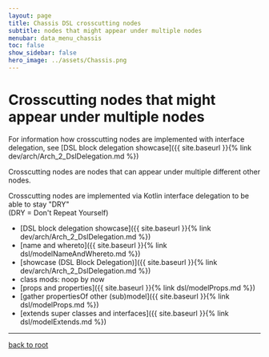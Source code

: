 ```yaml
---
layout: page
title: Chassis DSL crosscutting nodes
subtitle: nodes that might appear under multiple nodes 
menubar: data_menu_chassis
toc: false
show_sidebar: false
hero_image: ../assets/Chassis.png
---
```

# Crosscutting nodes that might appear under multiple nodes

For information how crosscutting nodes are implemented with interface delegation,
see [DSL block delegation showcase]({{ site.baseurl }}{% link dev/arch/Arch_2_DslDelegation.md %})

Crosscutting nodes are nodes that can appear under multiple different other nodes.

Crosscutting nodes are implemented via Kotlin interface delegation to be able to stay "DRY"<br/>
(DRY = Don't Repeat Yourself)

- [DSL block delegation showcase]({{ site.baseurl }}{% link dev/arch/Arch_2_DslDelegation.md %})
- [name and whereto]({{ site.baseurl }}{% link dsl/modelNameAndWhereto.md %})
- [showcase (DSL Block Delegation)]({{ site.baseurl }}{% link dev/arch/Arch_2_DslDelegation.md %})
- class mods: noop by now
- [props and properties]({{ site.baseurl }}{% link dsl/modelProps.md %})
- [gather propertiesOf other (sub)model]({{ site.baseurl }}{% link dsl/modelProps.md %})
- [extends super classes and interfaces]({{ site.baseurl }}{% link dsl/modelExtends.md %})


<hr/>

[back to root](..)

